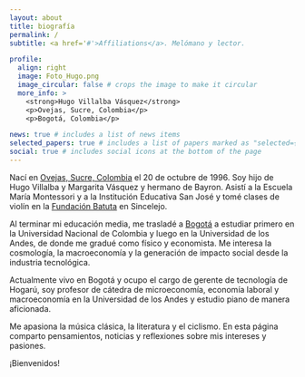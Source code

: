 ```yaml
---
layout: about
title: biografía
permalink: /
subtitle: <a href='#'>Affiliations</a>. Melómano y lector.

profile:
  align: right
  image: Foto_Hugo.png
  image_circular: false # crops the image to make it circular
  more_info: >
    <strong>Hugo Villalba Vásquez</strong>  
    <p>Ovejas, Sucre, Colombia</p>
    <p>Bogotá, Colombia</p>

news: true # includes a list of news items
selected_papers: true # includes a list of papers marked as "selected={true}"
social: true # includes social icons at the bottom of the page
---
```


Nací en [Ovejas, Sucre, Colombia](https://es.wikipedia.org/wiki/Ovejas_(Colombia)) el 20 de octubre de 1996. Soy hijo de Hugo Villalba y Margarita Vásquez y hermano de Bayron. Asistí a la Escuela María Montessori y a la Institución Educativa San José y tomé clases de violín en la [Fundación Batuta](https://www.fundacionbatuta.org/) en Sincelejo.

Al terminar mi educación media, me trasladé a [Bogotá](https://bogota.gov.co/) a estudiar primero en la Universidad Nacional de Colombia y luego en la Universidad de los Andes, de donde me gradué como físico y economista. Me interesa la cosmología, la macroeconomía y la generación de impacto social desde la industria tecnológica.

Actualmente vivo en Bogotá y ocupo el cargo de gerente de tecnología de Hogarú, soy profesor de cátedra de microeconomía, economía laboral y macroeconomía en la Universidad de los Andes y estudio piano de manera aficionada.

Me apasiona la música clásica, la literatura y el ciclismo. En esta página comparto pensamientos, noticias y reflexiones sobre mis intereses y pasiones.

¡Bienvenidos!
